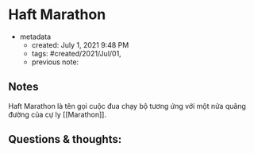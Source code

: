 # Haft Marathon

- metadata
	- created: July 1, 2021 9:48 PM 
	- tags: #created/2021/Jul/01,
	- previous note:

## Notes
Haft Marathon là tên gọi cuộc đua chạy bộ tương ứng với một nửa quãng đường của cự ly [[Marathon]].
## Questions & thoughts:

